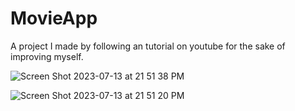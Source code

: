 # MovieApp

A project I made by following an tutorial on youtube for the sake of improving myself.


![Screen Shot 2023-07-13 at 21 51 38 PM](https://github.com/brhngksel26/MovieApp/assets/36696181/1f1c403b-2198-4a50-8184-55405747b73a)


![Screen Shot 2023-07-13 at 21 51 20 PM](https://github.com/brhngksel26/MovieApp/assets/36696181/751940ef-06a4-4689-884e-eb51d7b12edc)
